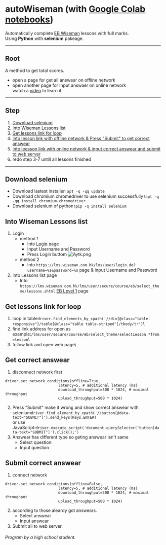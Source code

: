 # autoWiseman (with [Google Colab notebooks](https://colab.research.google.com/github/LDwise/autoWiseman/blob/main/autoWiseman.ipynb))
Automatically complete [EB Wiseman](https://wiseman.com.hk) lessons with full marks.\
Using **Python** with **selenium** pakeage.

---
## Root
A method to get total scores.
- open a page for get all answear on offline network
- open another page for input answaer on online network\
watch a [video](https://youtu.be/xcrjj_qhfiU) to learn it.
---
## Step
1. [Download selenium](#download-selenium)
2. [Into Wiseman Lessons list](#into-wiseman-lessons-list)
3. [Get lessons link for loop](#get-lessons-link-for-loop)
4. [Into lesson link with offline network & Press "Submit" to get correct answear](#get-correct-answear)
5. [Into leesson link with online network & input correct answear and submit to web server](#submit-correct-answear)
6. redo step 3-7 untill all lessons finished
---
## Download selenium
- Download lastest installer`!apt -q -qq update`
- Download chromium chromedriver to use selenium successfully`!apt -q -qq install chromium-chromedriver`
- Download selenium of python`!pip -q install selenium`
## Into Wiseman Lessons list
1. Login
   - method 1
     - Into [Login](https://lms.wiseman.com.hk/lms/user/) page
     - Input Username and Password
     - Press Login buttom
     ![Aytk.png](https://i.qpix.com/2020/12/14/Aytk.png)
   - method 2
     - Into `https://lms.wiseman.com.hk/lms/user/login.do?username=%s&password=%s` page & input Username and Password
2. Into Lessons list page
   - Into `https://lms.wiseman.com.hk/lms/user/secure/course/eb/select_theme/lessons.shtml` [EB Level 1](https://lms.wiseman.com.hk/lms/user/secure/course/eb/select_theme/lessons.shtml) page
## Get lessons link for loop
1. loop in table`driver.find_elements_by_xpath('//div[@class="table-responsive"]/table[@class="table table-striped"]/tbody/tr')`\
2. find link address for open as example:`/lms/user/secure/course/eb/select_theme/selectLesson.*from=lesson`\
3. follow link and open web page\
## Get correct answear
1. disconnect network first
```
driver.set_network_conditions(offline=True,
						latency=5, # additional latency (ms)
						download_throughput=500 * 1024, # maximal throughput
						upload_throughput=500 * 1024)
```
2. Press "Submit" make it wrong and show correct answear with selenium`driver.find_element_by_xpath('//button[@data-text="SUBMIT"]').send_keys(Keys.ENTER)`\
or use JavaScript:`driver.execute_script('document.querySelector('button[data-text="SUBMIT"]').click();')`
3. Answear has different type so geting answear isn't same
   - Select question
   - Input question
## Submit correct answear
1. connect network
```
driver.set_network_conditions(offline=False,
						latency=5, # additional latency (ms)
						download_throughput=500 * 1024, # maximal throughput
						upload_throughput=500 * 1024)
```
2. according to those aleardy got answears.
   - Select answear
   - Input answear
3. Submit all to web server.
###### Program by a high school student.
